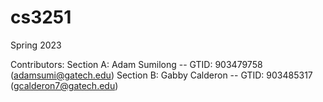 # cs3251
Spring 2023

Contributors:
Section A: Adam Sumilong   -- GTID: 903479758 (adamsumi@gatech.edu)
Section B: Gabby Calderon  -- GTID: 903485317 (gcalderon7@gatech.edu)
